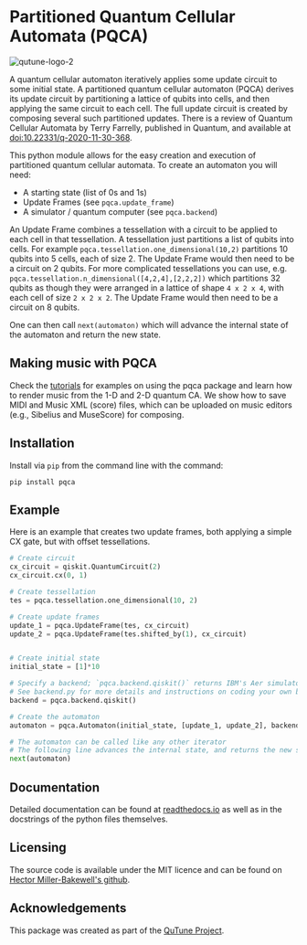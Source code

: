 
# Partitioned Quantum Cellular Automata (PQCA)

![qutune-logo-2](https://user-images.githubusercontent.com/46610354/118358892-c9b94f80-b578-11eb-8e3b-2ffdb783e2c4.png)


A quantum cellular automaton iteratively applies some update circuit to some initial state.
A partitioned quantum cellular automaton (PQCA) derives its update circuit by partitioning
a lattice of qubits into cells, and then applying the same circuit to each cell.
The full update circuit is created by composing several such partitioned updates.
There is a review of Quantum Cellular Automata by Terry Farrelly, published in Quantum, and available at [doi:10.22331/q-2020-11-30-368](https://doi.org/10.22331/q-2020-11-30-368).

This python module allows for the easy creation and execution of partitioned quantum cellular automata.
To create an automaton you will need:
 - A starting state (list of 0s and 1s)
 - Update Frames (see `pqca.update_frame`)
 - A simulator / quantum computer (see `pqca.backend`)

An Update Frame combines a tessellation with a circuit to be applied
to each cell in that tessellation.
A tessellation just partitions a list of qubits into cells. For example
`pqca.tessellation.one_dimensional(10,2)`
partitions 10 qubits into 5 cells, each of size 2.
The Update Frame would then need to be a circuit on 2 qubits.
For more complicated tessellations you can use, e.g.
`pqca.tessellation.n_dimensional([4,2,4],[2,2,2])`
which partitions 32 qubits as though they were arranged in a lattice
of shape `4 x 2 x 4`, with each cell of size `2 x 2 x 2`.
The Update Frame would then need to be a circuit on 8 qubits.

One can then call `next(automaton)` which will advance the internal state of the automaton and return the new state.

## Making music with PQCA

Check the [tutorials](https://github.com/iccmr-quantum/PQCA_Tutorial/tree/main/PQCA%20Music%20Tutorials) for examples on using the pqca package and learn how to render music from the 1-D and 2-D quantum CA. We show how to save MIDI and Music XML (score) files, which can be uploaded on music editors (e.g., Sibelius and MuseScore) for composing.

## Installation

Install via `pip` from the command line with the command:
```
pip install pqca
```

## Example

Here is an example that creates two update frames,
both applying a simple CX gate, but with offset tessellations.
```python
# Create circuit
cx_circuit = qiskit.QuantumCircuit(2)
cx_circuit.cx(0, 1)

# Create tessellation
tes = pqca.tessellation.one_dimensional(10, 2)

# Create update frames
update_1 = pqca.UpdateFrame(tes, cx_circuit)
update_2 = pqca.UpdateFrame(tes.shifted_by(1), cx_circuit)


# Create initial state
initial_state = [1]*10

# Specify a backend; `pqca.backend.qiskit()` returns IBM's Aer simulator by default
# See backend.py for more details and instructions on coding your own backend
backend = pqca.backend.qiskit()

# Create the automaton
automaton = pqca.Automaton(initial_state, [update_1, update_2], backend)

# The automaton can be called like any other iterator
# The following line advances the internal state, and returns the new state
next(automaton)
```

## Documentation

Detailed documentation can be found at [readthedocs.io](https://partitioned-quantum-cellular-automata.readthedocs.io/en/latest/) as well as
in the docstrings of the python files themselves.

## Licensing

The source code is available under the MIT licence and can be found
on [Hector Miller-Bakewell's github](https://github.com/hmillerbakewell/partitioned-quantum-cellular-automata).

## Acknowledgements

This package was created as part of the [QuTune Project](https://iccmr-quantum.github.io/).

